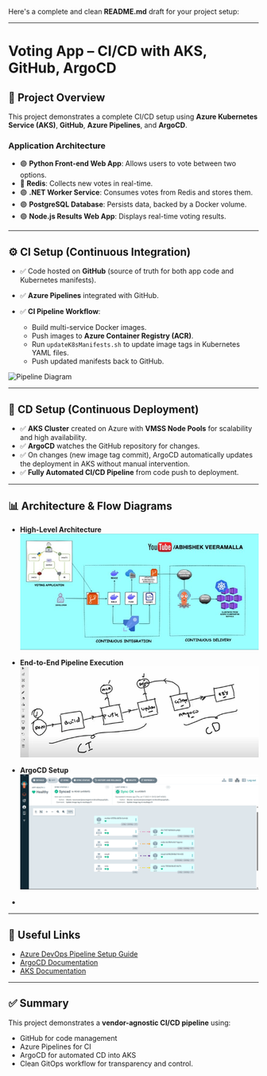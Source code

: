 Here's a complete and clean **README.md** draft for your project setup:

---

# Voting App – CI/CD with AKS, GitHub, ArgoCD

## 📌 Project Overview

This project demonstrates a complete CI/CD setup using **Azure Kubernetes Service (AKS)**, **GitHub**, **Azure Pipelines**, and **ArgoCD**.

### Application Architecture

* 🟣 **Python Front-end Web App**: Allows users to vote between two options.
* 🔴 **Redis**: Collects new votes in real-time.
* 🟣 **.NET Worker Service**: Consumes votes from Redis and stores them.
* 🟣 **PostgreSQL Database**: Persists data, backed by a Docker volume.
* 🟣 **Node.js Results Web App**: Displays real-time voting results.

---

## ⚙️ CI Setup (Continuous Integration)

* ✅ Code hosted on **GitHub** (source of truth for both app code and Kubernetes manifests).
* ✅ **Azure Pipelines** integrated with GitHub.
* ✅ **CI Pipeline Workflow**:

  * Build multi-service Docker images.
  * Push images to **Azure Container Registry (ACR)**.
  * Run `updateK8sManifests.sh` to update image tags in Kubernetes YAML files.
  * Push updated manifests back to GitHub.

![Pipeline Diagram](https://trello.com/1/cards/684fb92660abb78c85761394/attachments/68789fa6dfedef26677fac54/download/image.png)

---

## 🚀 CD Setup (Continuous Deployment)

* ✅ **AKS Cluster** created on Azure with **VMSS Node Pools** for scalability and high availability.
* ✅ **ArgoCD** watches the GitHub repository for changes.
* ✅ On changes (new image tag commit), ArgoCD automatically updates the deployment in AKS without manual intervention.
* ✅ **Fully Automated CI/CD Pipeline** from code push to deployment.

---

## 📊 Architecture & Flow Diagrams

* **High-Level Architecture**
![alt text](https://github.com/em-sh/voting-app-1/blob/main/CI-CD-workflow.jpg "High-Level Architecture")

* **End-to-End Pipeline Execution**
  ![Pipeline](https://github.com/em-sh/voting-app-1/blob/main/End-to-End%20Pipeline%20Execution.png)


* **ArgoCD Setup**
  ![AKS](https://github.com/em-sh/voting-app-1/blob/main/ArgoCD-Status.png)

* 
---

## 📎 Useful Links

* [Azure DevOps Pipeline Setup Guide](https://dev.azure.com/)
* [ArgoCD Documentation](https://argo-cd.readthedocs.io/en/stable/)
* [AKS Documentation](https://learn.microsoft.com/en-us/azure/aks/)


---

## ✅ Summary

This project demonstrates a **vendor-agnostic CI/CD pipeline** using:

* GitHub for code management
* Azure Pipelines for CI
* ArgoCD for automated CD into AKS
* Clean GitOps workflow for transparency and control.

